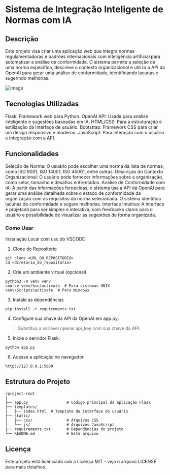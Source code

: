 # Sistema de Integração Inteligente de Normas com IA

## Descrição
Este projeto visa criar uma aplicação web que integra normas regulamentadoras e padrões internacionais com inteligência artificial para automatizar a análise de conformidade. O sistema permite a seleção de uma norma específica, descreve o contexto organizacional e utiliza a API da OpenAI para gerar uma análise de conformidade, identificando lacunas e sugerindo melhorias.

![image](https://github.com/user-attachments/assets/23197952-6893-41e7-bfee-f6280743f124)

## Tecnologias Utilizadas
Flask: Framework web para Python.
OpenAI API: Usada para análise inteligente e sugestões baseadas em IA.
HTML/CSS: Para a estruturação e estilização da interface de usuário.
Bootstrap: Framework CSS para criar um design responsivo e moderno.
JavaScript: Para interação com o usuário e integração com a API.

## Funcionalidades
Seleção de Norma: O usuário pode escolher uma norma da lista de normas, como ISO 9001, ISO 14001, ISO 45001, entre outras.
Descrição do Contexto Organizacional: O usuário pode fornecer informações sobre a organização, como setor, tamanho e desafios enfrentados.
Análise de Conformidade com IA: A partir das informações fornecidas, o sistema usa a API da OpenAI para gerar uma análise detalhada sobre o estado de conformidade da organização com os requisitos da norma selecionada. O sistema identifica lacunas de conformidade e sugere melhorias.
Interface Intuitiva: A interface é projetada para ser simples e interativa, com feedbacks claros para o usuário e possibilidade de visualizar as sugestões de forma organizada.

### Como Usar
Instalação Local com uso do VSCODE

1. Clone do Repositório
```
git clone <URL_DO_REPOSITORIO>
cd <diretorio_do_repositorio>
```

2. Crie um ambiente virtual (opcional)
```
python3 -m venv venv
source venv/bin/activate  # Para sistemas UNIX
venv\Scripts\activate  # Para Windows
```

3. Instale as dependências
```
pip install -r requirements.txt
```

4. Configure sua chave da API da OpenAI em app.py:
> Substitua a variável openai.api_key com sua chave da API.

5. Inicie o servidor Flask:
```
python app.py
```

6. Acesse a aplicação no navegador
```
http://127.0.0.1:5000
```
## Estrutura do Projeto
```
/project-root
│
├── app.py                 # Código principal da aplicação Flask
├── templates/
│   ├── index.html  # Template da interface do usuário
├── static/
│   ├── css/               # Arquivos CSS
│   └── js/                # Arquivos JavaScript
├── requirements.txt       # Dependências do projeto
└── README.md              # Este arquivo
```

## Licença
Este projeto está licenciado sob a Licença MIT - veja o arquivo LICENSE para mais detalhes.
